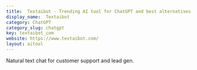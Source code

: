 ```yaml
---
title:  Textaibot - Trending AI tool for ChatGPT and best alternatives
display_name:  Textaibot
category: ChatGPT
category_slug: chatgpt
key: textaibot_com
website: https://www.textaibot.com/
layout: aitool
---
```


Natural text chat for customer support and lead gen.
